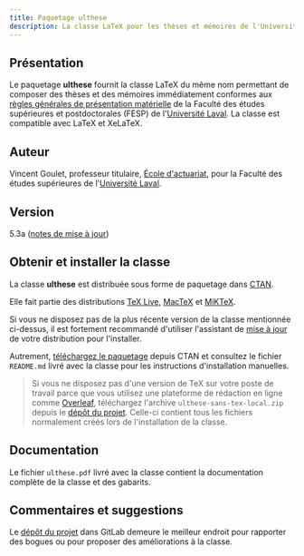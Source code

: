 ```yaml
---
title: Paquetage ulthese
description: La classe LaTeX pour les thèses et mémoires de l'Université Laval
---
```


## Présentation 

Le paquetage **ulthese** fournit la classe LaTeX du même nom permettant de
composer des thèses et des mémoires immédiatement conformes aux
[règles générales de présentation matérielle](https://www.fesp.ulaval.ca/etudiants-actuels/rediger-votre-memoire-ou-these)
de la Faculté des études supérieures et postdoctorales (FESP) de
l'[Université Laval](https://www.ulaval.ca). La classe est compatible
avec LaTeX et XeLaTeX.

## Auteur

Vincent Goulet, professeur titulaire, [École d'actuariat](https://www.act.ulaval.ca), 
pour la Faculté des études supérieures de l'[Université Laval](https://ulaval.ca).

## Version

5.3a ([notes de mise à jour](https://gitlab.com/vigou3/ulthese/tags/v5.3a/))

## Obtenir et installer la classe

La classe **ulthese** est distribuée sous forme de paquetage dans
[CTAN](https://ctan.org/pkg/ulthese).

Elle fait partie des distributions 
[TeX Live](https://tug.org/texlive), 
[MacTeX](https://tug.org/mactex) et 
[MiKTeX](https://miktex.org).

Si vous ne disposez pas de la plus récente version de la classe
mentionnée ci-dessus, il est fortement recommandé d'utiliser
l'assistant de
[mise à jour](http://tex.stackexchange.com/questions/55437/how-do-i-update-my-tex-distribution)
de votre distribution pour l'installer.

Autrement, [téléchargez le paquetage](https://ctan.org/pkg/ulthese)
depuis CTAN et consultez le fichier `README.md` livré avec la classe
pour les instructions d'installation manuelles.

> Si vous ne disposez pas d'une version de TeX sur votre poste de
> travail parce que vous utilisez une plateforme de rédaction en
> ligne comme [Overleaf](https://www.overleaf.com), téléchargez l'archive
> `ulthese-sans-tex-local.zip` depuis le
> [dépôt du projet](https://gitlab.com/vigou3/ulthese/-/releases).
> Celle-ci contient tous les fichiers normalement créés lors
> de l'installation de la classe.

## Documentation

Le fichier `ulthese.pdf` livré avec la classe contient la
documentation complète de la classe et des gabarits.

## Commentaires et suggestions

Le [dépôt du projet](https://gitlab.com/vigou3/ulthese/) dans GitLab
demeure le meilleur endroit pour rapporter des bogues ou pour proposer
des améliorations à la classe.
